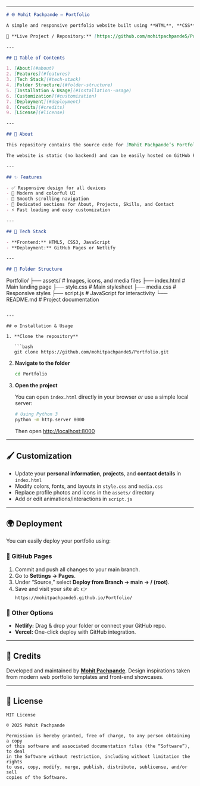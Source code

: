 

---

```md
# 🌐 Mohit Pachpande – Portfolio

A simple and responsive portfolio website built using **HTML**, **CSS**, and **JavaScript**, designed to showcase your projects, skills, and achievements.

🔗 **Live Project / Repository:** [https://github.com/mohitpachpande5/Portfolio](https://github.com/mohitpachpande5/Portfolio)

---

## 🚀 Table of Contents

1. [About](#about)  
2. [Features](#features)  
3. [Tech Stack](#tech-stack)  
4. [Folder Structure](#folder-structure)  
5. [Installation & Usage](#installation--usage)  
6. [Customization](#customization)  
7. [Deployment](#deployment)  
8. [Credits](#credits)  
9. [License](#license)  

---

## 📖 About

This repository contains the source code for [Mohit Pachpande’s Portfolio](https://github.com/mohitpachpande5/Portfolio) — a clean, modern, and fully responsive personal website to display your profile, experience, and contact information.

The website is static (no backend) and can be easily hosted on GitHub Pages, Netlify, or any web server.

---

## ✨ Features

- ✅ Responsive design for all devices  
- 🎨 Modern and colorful UI  
- 🧭 Smooth scrolling navigation  
- 📁 Dedicated sections for About, Projects, Skills, and Contact  
- ⚡ Fast loading and easy customization  

---

## 🧰 Tech Stack

- **Frontend:** HTML5, CSS3, JavaScript  
- **Deployment:** GitHub Pages or Netlify  

---

## 📂 Folder Structure

```

Portfolio/
├── assets/           # Images, icons, and media files
├── index.html        # Main landing page
├── style.css         # Main stylesheet
├── media.css         # Responsive styles
├── script.js         # JavaScript for interactivity
└── README.md         # Project documentation

````

---

## ⚙️ Installation & Usage

1. **Clone the repository**

   ```bash
   git clone https://github.com/mohitpachpande5/Portfolio.git
````

2. **Navigate to the folder**

   ```bash
   cd Portfolio
   ```

3. **Open the project**

   You can open `index.html` directly in your browser
   *or* use a simple local server:

   ```bash
   # Using Python 3
   python -m http.server 8000
   ```

   Then open [http://localhost:8000](http://localhost:8000)

---

## 🖌️ Customization

* Update your **personal information**, **projects**, and **contact details** in `index.html`
* Modify colors, fonts, and layouts in `style.css` and `media.css`
* Replace profile photos and icons in the `assets/` directory
* Add or edit animations/interactions in `script.js`

---

## 🌍 Deployment

You can easily deploy your portfolio using:

### 🧾 GitHub Pages

1. Commit and push all changes to your main branch.
2. Go to **Settings → Pages**.
3. Under “Source,” select **Deploy from Branch → main → / (root)**.
4. Save and visit your site at:
   👉 `https://mohitpachpande5.github.io/Portfolio/`

### 🚀 Other Options

* **Netlify:** Drag & drop your folder or connect your GitHub repo.
* **Vercel:** One-click deploy with GitHub integration.

---

## 🙌 Credits

Developed and maintained by **[Mohit Pachpande](https://github.com/mohitpachpande5)**.
Design inspirations taken from modern web portfolio templates and front-end showcases.

---

## 📄 License

```
MIT License

© 2025 Mohit Pachpande

Permission is hereby granted, free of charge, to any person obtaining a copy
of this software and associated documentation files (the “Software”), to deal
in the Software without restriction, including without limitation the rights
to use, copy, modify, merge, publish, distribute, sublicense, and/or sell
copies of the Software.
```


